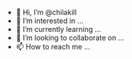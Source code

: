 - 👋 Hi, I’m @chilakill
- 👀 I’m interested in ...
- 🌱 I’m currently learning ...
- 💞️ I’m looking to collaborate on ...
- 📫 How to reach me ...

<!---
chilakill/chilakill is a ✨ special ✨ repository because its `README.md` (this file) appears on your GitHub profile.
You can click the Preview link to take a look at your changes.
--->
